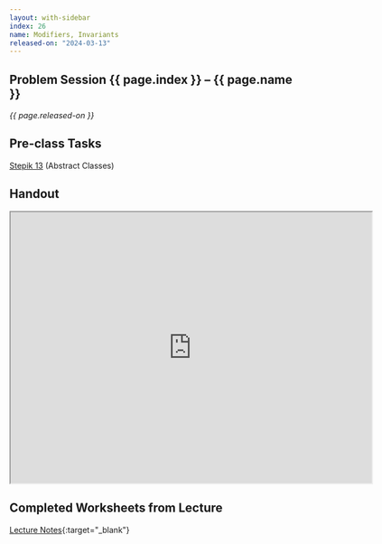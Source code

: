 ```yaml
---
layout: with-sidebar
index: 26
name: Modifiers, Invariants
released-on: "2024-03-13"
---
```


## Problem Session {{ page.index }} – {{ page.name }}

_{{ page.released-on }}_

## Pre-class Tasks

[Stepik 13](https://stepik.org/lesson/575460/step/1?unit=570041) (Abstract Classes)

## Handout

<iframe src="https://drive.google.com/file/d/1d9FUlSvx9vY15oja0-JnzL_N9GE7MN8b/preview" width="640" height="480" allow="autoplay"></iframe>

## Completed Worksheets from Lecture

[Lecture Notes](https://drive.google.com/drive/folders/1voKLbjNm1NhzagPY6XumXmQHLjTXN7A2?usp=sharing){:target="_blank"}
